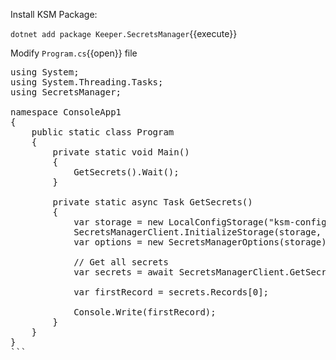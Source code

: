 Install KSM Package:

`dotnet add package Keeper.SecretsManager`{{execute}}

Modify `Program.cs`{{open}} file

<pre class="file" data-filename="ksm-sample-project/Program.cs" data-target="replace">
using System;
using System.Threading.Tasks;
using SecretsManager;

namespace ConsoleApp1
{
    public static class Program
    {
        private static void Main()
        {
            GetSecrets().Wait();
        }

        private static async Task GetSecrets()
        {
            var storage = new LocalConfigStorage("ksm-config-demo1.json");
            SecretsManagerClient.InitializeStorage(storage, "thkNOvIfLwntTdWNKMSKjALM2GqQ6mbvPMmfd1AB3N8", "keepersecurity.com");
            var options = new SecretsManagerOptions(storage);

            // Get all secrets
            var secrets = await SecretsManagerClient.GetSecrets(options);

            var firstRecord = secrets.Records[0]; 

            Console.Write(firstRecord);
        }
    }
}
```
</pre>